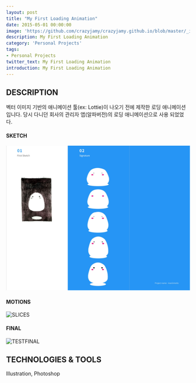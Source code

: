 ```yaml
---
layout: post
title: "My First Loading Animation"
date: 2015-05-01 00:00:00
image: 'https://github.com/crazyjamy/crazyjamy.github.io/blob/master/_images/marshmello.gif?raw=true'
description: My First Loading Animation
category: 'Personal Projects'
tags:
- Personal Projects
twitter_text: My First Loading Animation
introduction: My First Loading Animation
---
```



## DESCRIPTION
벡터 이미지 기반의 애니메이션 툴(ex: Lottie)이 나오기 전에 제작한 로딩 애니메이션입니다. 
당시 다니던 회사의 관리자 앱(알파버전)의 로딩 애니메이션으로 사용 되었었다.

#### SKETCH
![과정](https://github.com/crazyjamy/crazyjamy.github.io/blob/master/_images/marshmello.png?raw=true)

#### MOTIONS
![SLICES](https://user-images.githubusercontent.com/29529125/68014325-89fe8000-fcd2-11e9-9a1c-f67c595b8652.png)


#### FINAL
![TESTFINAL](https://user-images.githubusercontent.com/29529125/68016006-e4014480-fcd6-11e9-850a-c326419ad19f.gif)

## TECHNOLOGIES & TOOLS
Illustration, Photoshop
